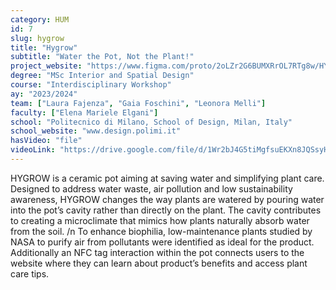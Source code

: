 ```yaml
---
category: HUM
id: 7
slug: hygrow
title: "Hygrow"
subtitle: "Water the Pot, Not the Plant!"
project_website: "https://www.figma.com/proto/2oLZr2G6BUMXRrOL7RTg8w/HYGROW_Website?page-id=0%3A1&node-id=2-100&p=f&viewport=742%2C892%2C0.32&t=CJf9lJZJ6Ke2aE5p-1&scaling=scale-down&content-scaling=fixed&starting-point-node-id=2%3A100"
degree: "MSc Interior and Spatial Design"
course: "Interdisciplinary Workshop"
ay: "2023/2024"
team: ["Laura Fajenza", "Gaia Foschini", "Leonora Melli"]
faculty: ["Elena Mariele Elgani"]
school: "Politecnico di Milano, School of Design, Milan, Italy"
school_website: "www.design.polimi.it"
hasVideo: "file"
videoLink: "https://drive.google.com/file/d/1Wr2bJ4G5tiMgfsuEKXn8JQSsyHKBCEpQ/view?usp=sharing"
---
```


HYGROW is a ceramic pot aiming at saving water and simplifying plant care. Designed to address water waste, air pollution and low sustainability awareness, HYGROW changes the way plants are watered by pouring water into the pot’s cavity rather than directly on the plant. The cavity contributes to creating a microclimate that mimics how plants naturally absorb water from the soil. /n To enhance biophilia, low-maintenance plants studied by NASA to purify air from pollutants were identified as ideal for the product. Additionally an NFC tag interaction within the pot connects users to the website where they can learn about product’s benefits and access plant care tips.
